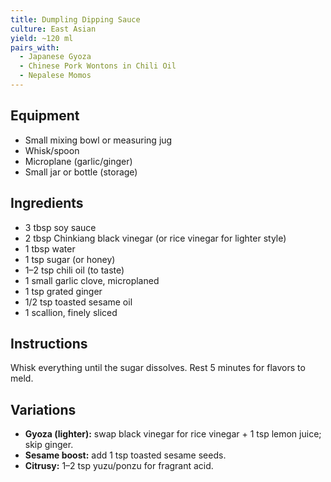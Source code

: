 ```yaml
---
title: Dumpling Dipping Sauce
culture: East Asian
yield: ~120 ml
pairs_with:
  - Japanese Gyoza
  - Chinese Pork Wontons in Chili Oil
  - Nepalese Momos
---
```


## Equipment
- Small mixing bowl or measuring jug
- Whisk/spoon
- Microplane (garlic/ginger)
- Small jar or bottle (storage)

## Ingredients
- 3 tbsp soy sauce
- 2 tbsp Chinkiang black vinegar (or rice vinegar for lighter style)
- 1 tbsp water
- 1 tsp sugar (or honey)
- 1–2 tsp chili oil (to taste)
- 1 small garlic clove, microplaned
- 1 tsp grated ginger
- 1/2 tsp toasted sesame oil
- 1 scallion, finely sliced

## Instructions
Whisk everything until the sugar dissolves. Rest 5 minutes for flavors to meld.

## Variations
- **Gyoza (lighter):** swap black vinegar for rice vinegar + 1 tsp lemon juice; skip ginger.
- **Sesame boost:** add 1 tsp toasted sesame seeds.
- **Citrusy:** 1–2 tsp yuzu/ponzu for fragrant acid.
